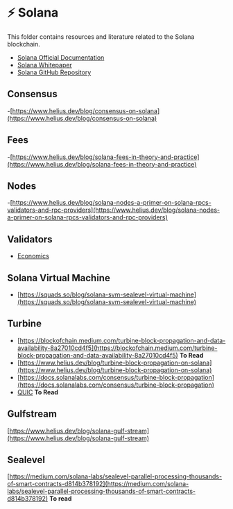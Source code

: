 # ⚡ Solana 

This folder contains resources and literature related to the Solana blockchain.

- [Solana Official Documentation](https://docs.solana.com/)
- [Solana Whitepaper](https://solana.com/solana-whitepaper.pdf)
- [Solana GitHub Repository](https://github.com/solana-labs/solana)

## Consensus
-[https://www.helius.dev/blog/consensus-on-solana](https://www.helius.dev/blog/consensus-on-solana)

## Fees
-[https://www.helius.dev/blog/solana-fees-in-theory-and-practice](https://www.helius.dev/blog/solana-fees-in-theory-and-practice)

## Nodes
-[https://www.helius.dev/blog/solana-nodes-a-primer-on-solana-rpcs-validators-and-rpc-providers](https://www.helius.dev/blog/solana-nodes-a-primer-on-solana-rpcs-validators-and-rpc-providers)

## Validators
- [Economics](https://www.helius.dev/blog/solana-validator-economics-a-primer)

## Solana Virtual Machine
- [https://squads.so/blog/solana-svm-sealevel-virtual-machine](https://squads.so/blog/solana-svm-sealevel-virtual-machine)

## Turbine
- [https://blockofchain.medium.com/turbine-block-propagation-and-data-availability-8a27010cd4f5](https://blockofchain.medium.com/turbine-block-propagation-and-data-availability-8a27010cd4f5) **To Read**
- [https://www.helius.dev/blog/turbine-block-propagation-on-solana](https://www.helius.dev/blog/turbine-block-propagation-on-solana)
- [https://docs.solanalabs.com/consensus/turbine-block-propagation](https://docs.solanalabs.com/consensus/turbine-block-propagation)
- [QUIC](https://www.helius.dev/blog/all-you-need-to-know-about-solana-and-quic) **To Read**

## Gulfstream
[https://www.helius.dev/blog/solana-gulf-stream](https://www.helius.dev/blog/solana-gulf-stream)

## Sealevel
[https://medium.com/solana-labs/sealevel-parallel-processing-thousands-of-smart-contracts-d814b378192](https://medium.com/solana-labs/sealevel-parallel-processing-thousands-of-smart-contracts-d814b378192) **To read**

